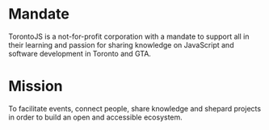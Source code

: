 # Mandate 

TorontoJS is a not-for-profit corporation with a mandate to support all in their learning and passion for sharing knowledge on JavaScript and software development in Toronto and GTA.

# Mission

To facilitate events, connect people, share knowledge and shepard projects in order to build an open and accessible ecosystem. 
